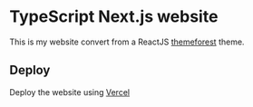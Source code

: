 # TypeScript Next.js website

This is my website convert from a ReactJS [themeforest](https://themeforest.net/) theme.

## Deploy

Deploy the website using [Vercel](https://vercel.com)
